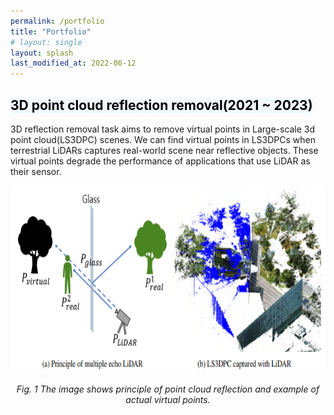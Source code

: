 ```yaml
---
permalink: /portfolio
title: "Portfolio"
# layout: single 
layout: splash 
last_modified_at: 2022-06-12
---
```

<h2><mark style='background-color: #f1f8ff'>3D point cloud reflection removal(2021 ~ 2023)</mark></h2>
3D reflection removal task aims to remove virtual points in Large-scale 3d point cloud(LS3DPC)
scenes. We can find virtual points in LS3DPCs when terrestrial LiDARs captures real-world scene
near reflective objects. These virtual points degrade the performance of applications that use LiDAR
as their sensor. 
<p align="center">
    <img src="/assets/images/image1.png" alt="Girl in a jacket" style="width:700px;height:300px;">
</p>
<p align="center">
    <em> Fig. 1 The image shows principle of point cloud reflection and example of actual virtual points.</em>
</p>

